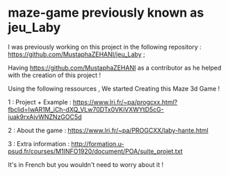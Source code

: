 # maze-game previously known as jeu_Laby

I was previously working on this project in the following repository  : https://github.com/MustaphaZEHANI/jeu_Laby ;

Having https://github.com/MustaphaZEHANI as a contributor as he helped with the creation of this project !


Using the following ressources , 
We started Creating this Maze 3d Game ! 


1 : Project + Example : https://www.lri.fr/~pa/progcxx.html?fbclid=IwAR1M_iCh-dXQ_VLw70DTx0VKiVXWYtD5cG-iuak9rxAjvWNZNzGOC5d  

2 : About the game : https://www.lri.fr/~pa/PROGCXX/laby-hante.html

3 : Extra information : http://formation.u-psud.fr/courses/M1INFO1920/document/POA/suite_projet.txt 

It's in French but you wouldn't need to worry about it ! 

 
